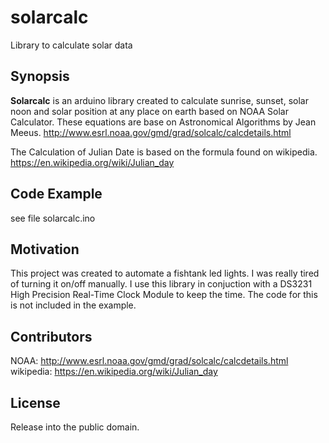 # solarcalc
Library to calculate solar data

## Synopsis

**Solarcalc** is an arduino library created to calculate sunrise, sunset, solar noon and solar position at any place on earth based on NOAA Solar Calculator. These equations are base on Astronomical Algorithms by Jean Meeus.
http://www.esrl.noaa.gov/gmd/grad/solcalc/calcdetails.html

The Calculation of Julian Date is based on the formula found on wikipedia.
https://en.wikipedia.org/wiki/Julian_day

## Code Example
  
see file solarcalc.ino

## Motivation

This project was created to automate a fishtank led lights. I was really tired of turning it on/off manually.
I use this library in conjuction with a DS3231 High Precision Real-Time Clock Module to keep the time. The code for this is not included in the example.

## Contributors

NOAA: http://www.esrl.noaa.gov/gmd/grad/solcalc/calcdetails.html
wikipedia: https://en.wikipedia.org/wiki/Julian_day

## License

Release into the public domain.
